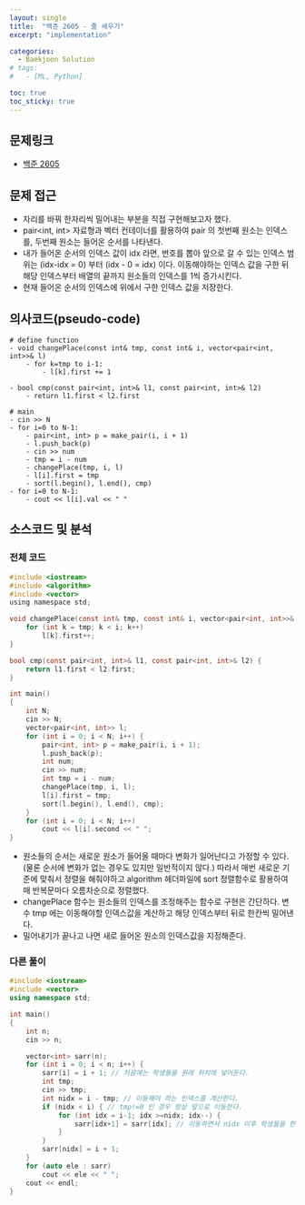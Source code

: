 ```yaml
---
layout: single
title:  "백준 2605 - 줄 세우기"
excerpt: "implementation"

categories:
  - Baekjoon Solution
# tags:
#   - [ML, Python]

toc: true
toc_sticky: true
---
```


## 문제링크

- [백준 2605](https://www.acmicpc.net/problem/2605)

## 문제 접근

- 자리를 바꿔 한자리씩 밀어내는 부분을 직접 구현해보고자 했다.
- pair<int, int> 자료형과 벡터 컨테이너를 활용하여 pair 의 첫번째 원소는 인덱스를, 두번째 원소는 들어온 순서를 나타낸다.
- 내가 들어온 순서의 인덱스 값이 idx 라면, 번호를 뽑아 앞으로 갈 수 있는 인덱스 범위는 (idx-idx = 0) 부터 (idx - 0 = idx) 이다. 이동해야하는 인덱스 값을 구한 뒤 해당 인덱스부터 배열의 끝까지 원소들의 인덱스를 1씩 증가시킨다.
- 현재 들어온 순서의 인덱스에 위에서 구한 인덱스 값을 저장한다.

## 의사코드(pseudo-code)

```
# define function
- void changePlace(const int& tmp, const int& i, vector<pair<int, int>>& l)
	- for k=tmp to i-1:
		- l[k].first += 1

- bool cmp(const pair<int, int>& l1, const pair<int, int>& l2)
	- return l1.first < l2.first

# main
- cin >> N
- for i=0 to N-1:
	- pair<int, int> p = make_pair(i, i + 1)
	- l.push_back(p)
	- cin >> num
	- tmp = i - num
	- changePlace(tmp, i, l)
	- l[i].first = tmp
	- sort(l.begin(), l.end(), cmp)
- for i=0 to N-1:
	- cout << l[i].val << " "

```

## 소스코드 및 분석

### 전체 코드

```c
#include <iostream>
#include <algorithm>
#include <vector>
using namespace std;

void changePlace(const int& tmp, const int& i, vector<pair<int, int>>& l) {
	for (int k = tmp; k < i; k++)
		l[k].first++;
}

bool cmp(const pair<int, int>& l1, const pair<int, int>& l2) {
	return l1.first < l2.first;
}

int main()
{
	int N;
	cin >> N;
	vector<pair<int, int>> l;
	for (int i = 0; i < N; i++) {
		pair<int, int> p = make_pair(i, i + 1);
		l.push_back(p);
		int num;
		cin >> num;
		int tmp = i - num;
		changePlace(tmp, i, l);
		l[i].first = tmp;
		sort(l.begin(), l.end(), cmp);
	}
	for (int i = 0; i < N; i++)
		cout << l[i].second << " ";
}
```

- 원소들의 순서는 새로운 원소가 들어올 때마다 변화가 일어난다고 가정할 수 있다.(물론 순서에 변화가 없는 경우도 있지만 일반적이지 않다.) 따라서 매번 새로운 기준에 맞춰서 정렬을 해줘야하고 algorithm 헤더파일에 sort 정렬함수로 활용하여 매 반복문마다 오름차순으로 정렬했다.
- changePlace 함수는 원소들의 인덱스를 조정해주는 함수로 구현은 간단하다. 변수 tmp 에는 이동해야할 인덱스값을 계산하고 해당 인덱스부터 뒤로 한칸씩 밀어낸다.
- 밀어내기가 끝나고 나면 새로 들어온 원소의 인덱스값을 지정해준다.


### 다른 풀이
```c++
#include <iostream>
#include <vector>
using namespace std;

int main()
{
	int n;
	cin >> n;

	vector<int> sarr(n);
	for (int i = 0; i < n; i++) {
		sarr[i] = i + 1; // 처음에는 학생들을 원래 위치에 넣어둔다.
		int tmp;
		cin >> tmp;
		int nidx = i - tmp; // 이동해야 하는 인덱스를 계산한다.
		if (nidx < i) { // tmp!=0 인 경우 항상 앞으로 이동한다.
			for (int idx = i-1; idx >=nidx; idx--) {
				sarr[idx+1] = sarr[idx]; // 이동하면서 nidx 이후 학생들을 한칸씩 민다.
			}
		}
		sarr[nidx] = i + 1;
	}
	for (auto ele : sarr)
		cout << ele << " ";
	cout << endl;
}
```